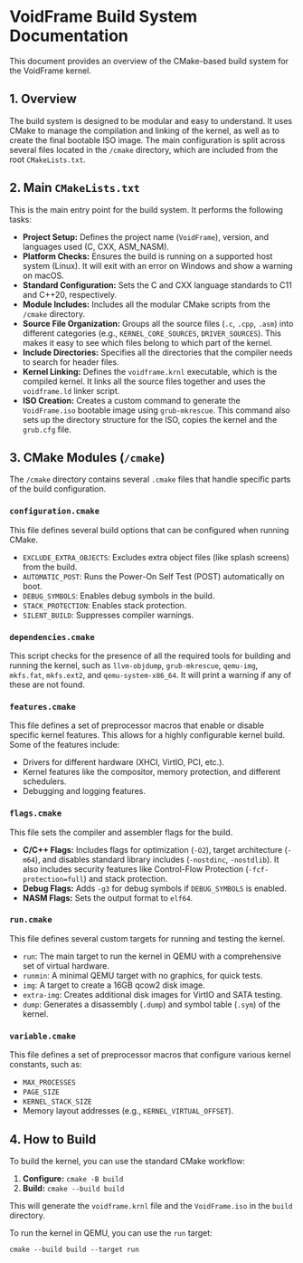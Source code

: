 # VoidFrame Build System Documentation

This document provides an overview of the CMake-based build system for the VoidFrame kernel.

## 1. Overview

The build system is designed to be modular and easy to understand. It uses CMake to manage the compilation and linking of the kernel, as well as to create the final bootable ISO image. The main configuration is split across several files located in the `/cmake` directory, which are included from the root `CMakeLists.txt`.

## 2. Main `CMakeLists.txt`

This is the main entry point for the build system. It performs the following tasks:

-   **Project Setup:** Defines the project name (`VoidFrame`), version, and languages used (C, CXX, ASM_NASM).
-   **Platform Checks:** Ensures the build is running on a supported host system (Linux). It will exit with an error on Windows and show a warning on macOS.
-   **Standard Configuration:** Sets the C and CXX language standards to C11 and C++20, respectively.
-   **Module Includes:** Includes all the modular CMake scripts from the `/cmake` directory.
-   **Source File Organization:** Groups all the source files (`.c`, `.cpp`, `.asm`) into different categories (e.g., `KERNEL_CORE_SOURCES`, `DRIVER_SOURCES`). This makes it easy to see which files belong to which part of the kernel.
-   **Include Directories:** Specifies all the directories that the compiler needs to search for header files.
-   **Kernel Linking:** Defines the `voidframe.krnl` executable, which is the compiled kernel. It links all the source files together and uses the `voidframe.ld` linker script.
-   **ISO Creation:** Creates a custom command to generate the `VoidFrame.iso` bootable image using `grub-mkrescue`. This command also sets up the directory structure for the ISO, copies the kernel and the `grub.cfg` file.

## 3. CMake Modules (`/cmake`)

The `/cmake` directory contains several `.cmake` files that handle specific parts of the build configuration.

### `configuration.cmake`

This file defines several build options that can be configured when running CMake.
-   `EXCLUDE_EXTRA_OBJECTS`: Excludes extra object files (like splash screens) from the build.
-   `AUTOMATIC_POST`: Runs the Power-On Self Test (POST) automatically on boot.
-   `DEBUG_SYMBOLS`: Enables debug symbols in the build.
-   `STACK_PROTECTION`: Enables stack protection.
-   `SILENT_BUILD`: Suppresses compiler warnings.

### `dependencies.cmake`

This script checks for the presence of all the required tools for building and running the kernel, such as `llvm-objdump`, `grub-mkrescue`, `qemu-img`, `mkfs.fat`, `mkfs.ext2`, and `qemu-system-x86_64`. It will print a warning if any of these are not found.

### `features.cmake`

This file defines a set of preprocessor macros that enable or disable specific kernel features. This allows for a highly configurable kernel build. Some of the features include:
-   Drivers for different hardware (XHCI, VirtIO, PCI, etc.).
-   Kernel features like the compositor, memory protection, and different schedulers.
-   Debugging and logging features.

### `flags.cmake`

This file sets the compiler and assembler flags for the build.
-   **C/C++ Flags:** Includes flags for optimization (`-O2`), target architecture (`-m64`), and disables standard library includes (`-nostdinc`, `-nostdlib`). It also includes security features like Control-Flow Protection (`-fcf-protection=full`) and stack protection.
-   **Debug Flags:** Adds `-g3` for debug symbols if `DEBUG_SYMBOLS` is enabled.
-   **NASM Flags:** Sets the output format to `elf64`.

### `run.cmake`

This file defines several custom targets for running and testing the kernel.
-   `run`: The main target to run the kernel in QEMU with a comprehensive set of virtual hardware.
-   `runmin`: A minimal QEMU target with no graphics, for quick tests.
-   `img`: A target to create a 16GB qcow2 disk image.
-   `extra-img`: Creates additional disk images for VirtIO and SATA testing.
-   `dump`: Generates a disassembly (`.dump`) and symbol table (`.sym`) of the kernel.

### `variable.cmake`

This file defines a set of preprocessor macros that configure various kernel constants, such as:
-   `MAX_PROCESSES`
-   `PAGE_SIZE`
-   `KERNEL_STACK_SIZE`
-   Memory layout addresses (e.g., `KERNEL_VIRTUAL_OFFSET`).

## 4. How to Build

To build the kernel, you can use the standard CMake workflow:

1.  **Configure:** `cmake -B build`
2.  **Build:** `cmake --build build`

This will generate the `voidframe.krnl` file and the `VoidFrame.iso` in the `build` directory.

To run the kernel in QEMU, you can use the `run` target:

`cmake --build build --target run`